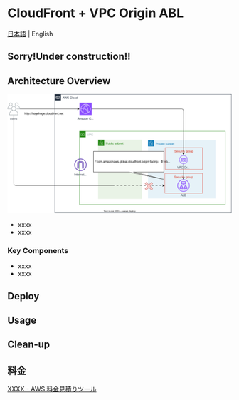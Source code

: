 # CloudFront + VPC Origin ABL

[日本語](README.ja.md) | English

## **Sorry!Under construction!!**

## Architecture Overview

![overview](overview.drawio.svg)

- xxxx
- xxxx

### Key Components

- xxxx
- xxxx

## Deploy

## Usage

## Clean-up

## 料金

[XXXX - AWS 料金見積りツール](https://calculator.aws/#/estimate?id=XXXX)